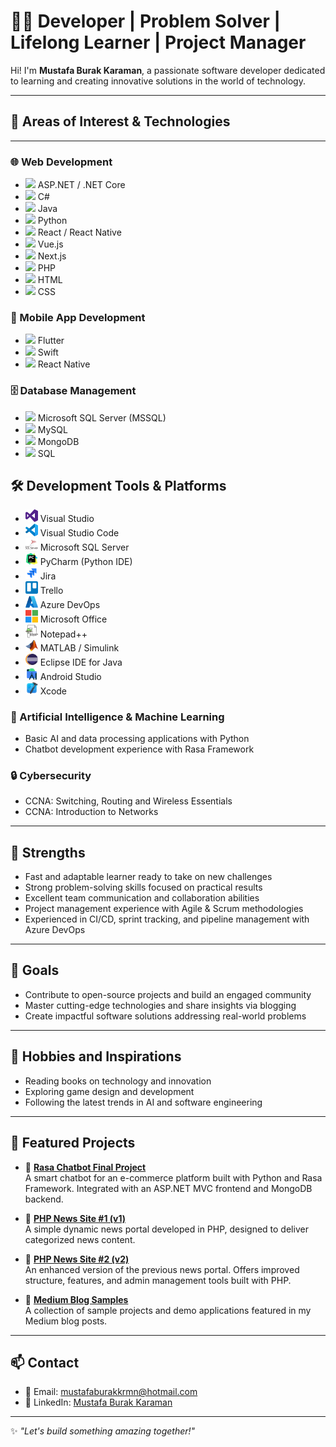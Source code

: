 
# 👨‍💻 Developer | Problem Solver | Lifelong Learner | Project Manager

Hi! I'm **Mustafa Burak Karaman**, a passionate software developer dedicated to learning and creating innovative solutions in the world of technology.

---

## 🚀 Areas of Interest & Technologies
---

### 🌐 Web Development
- <img src="https://upload.wikimedia.org/wikipedia/commons/e/ee/.NET_Core_Logo.svg" width="20"/> ASP.NET / .NET Core  
- <img src="https://upload.wikimedia.org/wikipedia/commons/4/4f/Csharp_Logo.png" width="20"/> C#  
- <img src="https://upload.wikimedia.org/wikipedia/en/3/30/Java_programming_language_logo.svg" width="20"/> Java  
- <img src="https://upload.wikimedia.org/wikipedia/commons/c/c3/Python-logo-notext.svg" width="20"/> Python  
- <img src="https://upload.wikimedia.org/wikipedia/commons/a/a7/React-icon.svg" width="20"/> React / React Native  
- <img src="https://upload.wikimedia.org/wikipedia/commons/9/95/Vue.js_Logo_2.svg" width="20"/> Vue.js  
- <img src="https://upload.wikimedia.org/wikipedia/commons/8/8e/Nextjs-logo.svg" width="20"/> Next.js  
- <img src="https://upload.wikimedia.org/wikipedia/commons/2/27/PHP-logo.svg" width="20"/> PHP  
- <img src="https://upload.wikimedia.org/wikipedia/commons/6/61/HTML5_logo_and_wordmark.svg" width="20"/> HTML  
- <img src="https://upload.wikimedia.org/wikipedia/commons/d/d5/CSS3_logo_and_wordmark.svg" width="20"/> CSS  

### 📱 Mobile App Development
- <img src="https://upload.wikimedia.org/wikipedia/commons/1/17/Google-flutter-logo.png" width="20"/> Flutter  
- <img src="https://upload.wikimedia.org/wikipedia/commons/9/9d/Swift_logo.svg" width="20"/> Swift  
- <img src="https://upload.wikimedia.org/wikipedia/commons/a/a7/React-icon.svg" width="20"/> React Native  

### 🗄️ Database Management
- <img src="https://miro.medium.com/v2/resize:fit:500/1*oA8p_Qdyjq4yCOlZE0_A0g.png" width="20"/> Microsoft SQL Server (MSSQL)  
- <img src="https://upload.wikimedia.org/wikipedia/commons/0/0a/MySQL_textlogo.svg" width="40"/> MySQL  
- <img src="https://upload.wikimedia.org/wikipedia/commons/9/93/MongoDB_Logo.svg" width="40"/> MongoDB  
- <img src="https://upload.wikimedia.org/wikipedia/commons/8/87/Sql_data_base_with_logo.png" width="20"/> SQL  

## 🛠️ Development Tools & Platforms

- <img src="assests/visualstudio-plain.svg" width="20"/> Visual Studio  
- <img src="assests/vscode-original.svg" width="20"/> Visual Studio Code  
- <img src="assests/microsoft-sql-server-logo-svgrepo-com.svg" width="20"/> Microsoft SQL Server  
- <img src="assests/pycharm-original.svg" width="20"/> PyCharm (Python IDE)  
- <img src="assests/Jira.svg" width="20"/> Jira  
- <img src="assests/trello-logo-icon.svg" width="20"/> Trello  
- <img src="assests/azure-original.svg" width="20"/> Azure DevOps  
- <img src="assests/msoffice.png" width="20"/> Microsoft Office  
- <img src="assests/notepad-seeklogo.svg" width="20"/> Notepad++  
- <img src="assests/Matlab_Logo.png" width="20"/> MATLAB / Simulink  
- <img src="assests/eclipse-original.svg" width="20"/> Eclipse IDE for Java  
- <img src="assests/androidstudio-original.svg" width="20"/> Android Studio  
- <img src="assests/Xcode.svg" width="20"/> Xcode

### 🧠 Artificial Intelligence & Machine Learning
- Basic AI and data processing applications with Python  
- Chatbot development experience with Rasa Framework  

### 🔒 Cybersecurity
- CCNA: Switching, Routing and Wireless Essentials  
- CCNA: Introduction to Networks  

---

## 💪 Strengths
- Fast and adaptable learner ready to take on new challenges  
- Strong problem-solving skills focused on practical results  
- Excellent team communication and collaboration abilities  
- Project management experience with Agile & Scrum methodologies  
- Experienced in CI/CD, sprint tracking, and pipeline management with Azure DevOps  

---

## 🎯 Goals
- Contribute to open-source projects and build an engaged community  
- Master cutting-edge technologies and share insights via blogging  
- Create impactful software solutions addressing real-world problems  

---

## 🎨 Hobbies and Inspirations
- Reading books on technology and innovation  
- Exploring game design and development  
- Following the latest trends in AI and software engineering  

---


## 📂 Featured Projects

- 🚀 [**Rasa Chatbot Final Project**](https://github.com/GE400-Final-Project/rasa)  
  A smart chatbot for an e-commerce platform built with Python and Rasa Framework. Integrated with an ASP.NET MVC frontend and MongoDB backend.

- 📰 [**PHP News Site #1 (v1)**](https://github.com/mstfbrkbrcn53/PHP-NEWS-SITE)  
  A simple dynamic news portal developed in PHP, designed to deliver categorized news content.

- 🧭 [**PHP News Site #2 (v2)**](https://github.com/mstfbrkkrmn53/Haber-Sitesi)  
  An enhanced version of the previous news portal. Offers improved structure, features, and admin management tools built with PHP.

- 📘 [**Medium Blog Samples**](https://github.com/mstfbrkbrcn53/medium-blog-samples)  
  A collection of sample projects and demo applications featured in my Medium blog posts.
  

---

## 📫 Contact
- 📧 Email: mustafaburakkrmn@hotmail.com  
- 💼 LinkedIn: [Mustafa Burak Karaman](https://www.linkedin.com/in/mustafa-burak-karaman-003a5710b)  

---

✨ *"Let's build something amazing together!"*
